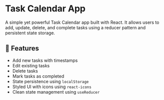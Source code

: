 # Task Calendar App

A simple yet powerful Task Calendar app built with React. It allows users to add, update, delete, and complete tasks using a reducer pattern and persistent state storage.

## 🔧 Features

- Add new tasks with timestamps
- Edit existing tasks
- Delete tasks
- Mark tasks as completed
- State persistence using `localStorage`
- Styled UI with icons using `react-icons`
- Clean state management using `useReducer`
